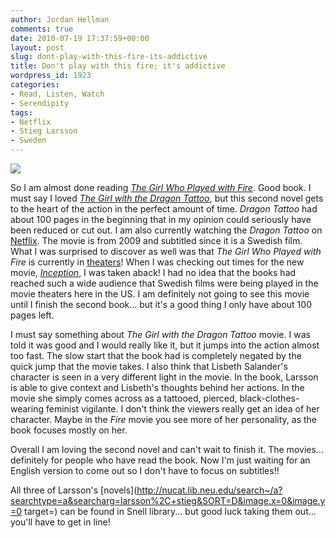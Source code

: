 ```yaml
---
author: Jordan Hellman
comments: true
date: 2010-07-19 17:37:59+00:00
layout: post
slug: dont-play-with-this-fire-its-addictive
title: Don't play with this fire; it's addictive
wordpress_id: 1923
categories:
- Read, Listen, Watch
- Serendipity
tags:
- Netflix
- Stieg Larsson
- Sweden
---
```


![](http://img1.fantasticfiction.co.uk/images/n54/n270478.jpg)

So I am almost done reading [_The Girl Who Played with Fire_](http://nucat.lib.neu.edu/search~S13?/XThe+Girl+who+played+with+fire&SORT=D/XThe+Girl+who+played+with+fire&SORT=D&SUBKEY=The%20Girl%20who%20played%20with%20fire/1%2C3%2C3%2CE/frameset&FF=XThe+Girl+who+played+with+fire&SORT=D&1%2C1%2C). Good book. I must say I loved _[The Girl with the Dragon Tattoo](http://nucat.lib.neu.edu/search~S13/?searchtype=X&searcharg=The+Girl+with+the+dragon+tattoo&searchscope=13&sortdropdown=-&SORT=DZ&extended=1&searchlimits=&searchorigarg=XThe+Girl+who+played+with+fire%26SORT%3DD)_, but this second novel gets to the heart of the action in the perfect amount of time. _Dragon Tattoo_ had about 100 pages in the beginning that in my opinion could seriously have been reduced or cut out. I am also currently watching the _Dragon Tattoo_ on [Netflix](http://www.netflix.com). The movie is from 2009 and subtitled since it is a Swedish film. What I was surprised to discover as well was that _The Girl Who Played with Fire_ is currently in [theaters](http://www.fandango.com/thegirlwhoplayedwithfire_133589/movieoverview?date=)! When I was checking out times for the new movie, _[Inception](http://www.imdb.com/title/tt1375666/)_, I was taken aback! I had no idea that the books had reached such a wide audience that Swedish films were being played in the movie theaters here in the US. I am definitely not going to see this movie until I finish the second book... but it's a good thing I only have about 100 pages left.

I must say something about _The Girl with the Dragon Tattoo_ movie. I was told it was good and I would really like it, but it jumps into the action almost too fast. The slow start that the book had is completely negated by the quick jump that the movie takes. I also think that Lisbeth Salander's character is seen in a very different light in the movie. In the book, Larsson is able to give context and Lisbeth's thoughts behind her actions. In the movie she simply comes across as a tattooed, pierced, black-clothes-wearing feminist vigilante. I don't think the viewers really get an idea of her character. Maybe in the _Fire_ movie you see more of her personality, as the book focuses mostly on her.

Overall I am loving the second novel and can't wait to finish it. The movies... definitely for people who have read the book. Now I'm just waiting for an English version to come out so I don't have to focus on subtitles!!

All three of Larsson's [novels](http://nucat.lib.neu.edu/search~/a?searchtype=a&searcharg=larsson%2C+stieg&SORT=D&image.x=0&image.y=0 target=) can be found in Snell library... but good luck taking them out... you'll have to get in line!
